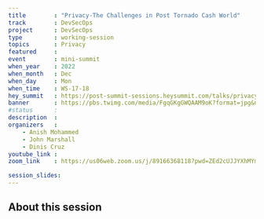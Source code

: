 ```yaml
---
title        : "Privacy-The Challenges in Post Tornado Cash World"
track        : DevSecOps
project      : DevSecOps
type         : working-session
topics       : Privacy
featured     :
event        : mini-summit
when_year    : 2022
when_month   : Dec
when_day     : Mon
when_time    : WS-17-18
hey_summit   : https://post-summit-sessions.heysummit.com/talks/privacy-the-challenges-in-post-tornado-cash-world/
banner       : https://pbs.twimg.com/media/FgqGKgGWQAAM9oK?format=jpg&name=medium
#status      : 
description  :
organizers   :
    - Anish Mohammed     
    - John Marshall
    - Dinis Cruz
youtube_link : 
zoom_link    : https://us06web.zoom.us/j/89166368118?pwd=ZEd2cUJJYXhMYmh3QTBiNGxQWVJKUT09

session_slides:
---
```




## About this session
